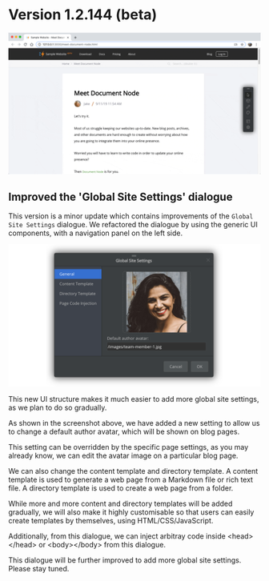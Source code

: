 ﻿# Version 1.2.144 (beta)

![screencast-change-global-author-avatar](screencast-change-global-author-avatar.gif)

## Improved the 'Global Site Settings' dialogue

This version is a minor update which contains improvements of the `Global Site Settings` dialogue. We refactored the dialogue by using the generic UI components, with a navigation panel on the left side.

![screen-site-settings-with-default-avatar](screen-site-settings-with-default-avatar.png)

This new UI structure makes it much easier to add more global site settings, as we plan to do so gradually.

As shown in the screenshot above, we have added a new setting to allow us to change a default author avatar, which will be shown on blog pages.

This setting can be overridden by the specific page settings, as you may already know, we can edit the avatar image on a particular blog page.

We can also change the content template and directory template. A content template is used to generate a web page from a Markdown file or rich text file. A directory template is used to create a web page from a folder.

While more and more content and directory templates will be added gradually, we will also make it highly customisable so that users can easily create templates by themselves, using HTML/CSS/JavaScript.

Additionally, from this dialogue, we can inject arbitray code inside &lt;head&gt;&lt;/head&gt; or &lt;body&gt;&lt;/body&gt; from this dialogue.

This dialogue will be further improved to add more global site settings. Please stay tuned.
